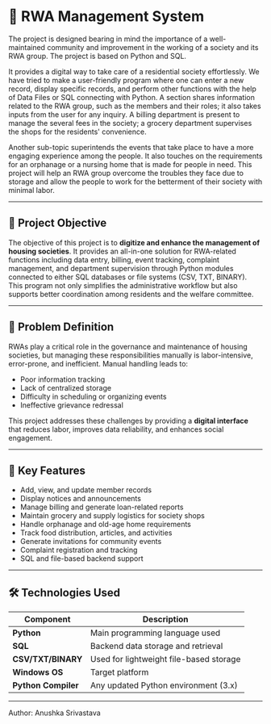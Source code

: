 # 🏢 RWA Management System

The project is designed bearing in mind the importance of a well-maintained community and improvement in the working of a society and its RWA group. The project is based on Python and SQL.

It provides a digital way to take care of a residential society effortlessly. We have tried to make a user-friendly program where one can enter a new record, display specific records, and perform other functions with the help of Data Files or SQL connecting with Python. A section shares information related to the RWA group, such as the members and their roles; it also takes inputs from the user for any inquiry. A billing department is present to manage the several fees in the society; a grocery department supervises the shops for the residents' convenience. 

Another sub-topic superintends the events that take place to have a more engaging experience among the people. It also touches on the requirements for an orphanage or a nursing home that is made for people in need. This project will help an RWA group overcome the troubles they face due to storage and allow the people to work for the betterment of their society with minimal labor.


---

## 🎯 Project Objective

The objective of this project is to **digitize and enhance the management of housing societies**. It provides an all-in-one solution for RWA-related functions including data entry, billing, event tracking, complaint management, and department supervision through Python modules connected to either SQL databases or file systems (CSV, TXT, BINARY). This program not only simplifies the administrative workflow but also supports better coordination among residents and the welfare committee.

---

## 📌 Problem Definition

RWAs play a critical role in the governance and maintenance of housing societies, but managing these responsibilities manually is labor-intensive, error-prone, and inefficient. Manual handling leads to:
- Poor information tracking
- Lack of centralized storage
- Difficulty in scheduling or organizing events
- Ineffective grievance redressal

This project addresses these challenges by providing a **digital interface** that reduces labor, improves data reliability, and enhances social engagement.

---

## 🧠 Key Features

- Add, view, and update member records
- Display notices and announcements
- Manage billing and generate loan-related reports
- Maintain grocery and supply logistics for society shops
- Handle orphanage and old-age home requirements
- Track food distribution, articles, and activities
- Generate invitations for community events
- Complaint registration and tracking
- SQL and file-based backend support

---

## 🛠️ Technologies Used

| Component        | Description                                |
|------------------|--------------------------------------------|
| **Python**       | Main programming language used             |
| **SQL**          | Backend data storage and retrieval         |
| **CSV/TXT/BINARY** | Used for lightweight file-based storage   |
| **Windows OS**   | Target platform                            |
| **Python Compiler** | Any updated Python environment (3.x)    |

---

Author: Anushka Srivastava
